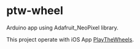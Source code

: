 # ptw-wheel
Arduino app using Adafruit_NeoPixel library.

This project operate with iOS App [PlayTheWheels](https://github.com/karappo/PlayTheWheels).
